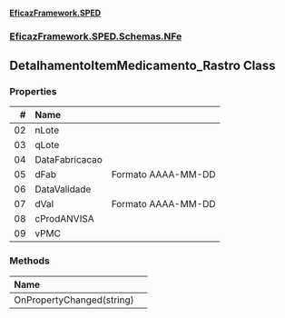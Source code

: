 #### [EficazFramework.SPED](EficazFrameworkSPED.md 'EficazFramework SPED')
### [EficazFramework.SPED.Schemas.NFe](EficazFramework.SPED.Schemas.NFe.md 'EficazFramework.SPED.Schemas.NFe')

## DetalhamentoItemMedicamento_Rastro Class
### Properties

| # | Name | |
| ---: | :--- | :--- |
| 02 | nLote |  |
| 03 | qLote |  |
| 04 | DataFabricacao |  |
| 05 | dFab | Formato AAAA-MM-DD |
| 06 | DataValidade |  |
| 07 | dVal | Formato AAAA-MM-DD |
| 08 | cProdANVISA |  |
| 09 | vPMC |  |
### Methods

| Name | |
| :--- | :--- |
| OnPropertyChanged(string) |  |
